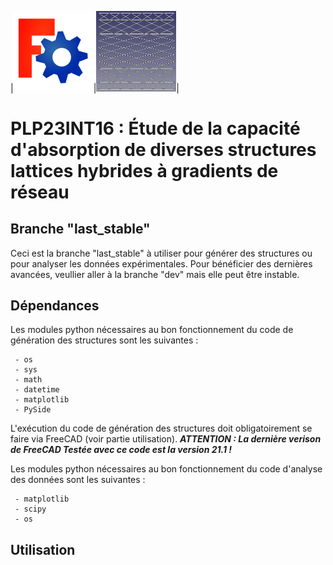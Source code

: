 
|<img src="https://github.com/AdrienHerman/PLP/blob/main/FreeCAD016-logo.svg" width="128" height="128" />|<img src="https://github.com/AdrienHerman/PLP/blob/main/image.png" width="128" />|

# PLP23INT16 : Étude de la capacité d'absorption de diverses structures lattices hybrides à gradients de réseau

## Branche "last_stable"
Ceci est la branche "last_stable" à utiliser pour générer des structures ou pour analyser les données expérimentales.
Pour bénéficier des dernières avancées, veullier aller à la branche "dev" mais elle peut être instable.

## Dépendances
Les modules python nécessaires au bon fonctionnement du code de génération des structures sont les suivantes :
```
 - os
 - sys
 - math
 - datetime
 - matplotlib
 - PySide
```
L'exécution du code de génération des structures doit obligatoirement se faire via FreeCAD (voir partie utilisation).
**_ATTENTION : La dernière verison de FreeCAD Testée avec ce code est la version 21.1 !_**  

Les modules python nécessaires au bon fonctionnement du code d'analyse des données sont les suivantes :
```
 - matplotlib
 - scipy
 - os
```

## Utilisation



